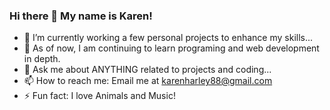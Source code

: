 ### Hi there 👋 My name is Karen!

- 🔭 I’m currently working a few personal projects to enhance my skills...
- 🌱 As of now, I am continuing to learn programing and web development in depth.
- 💬 Ask me about ANYTHING related to projects and coding...
- 📫 How to reach me: Email me at karenharley88@gmail.com
- ⚡ Fun fact: I love Animals and Music!

<!--
**KarenHarley/KarenHarley** is a ✨ _special_ ✨ repository because its `README.md` (this file) appears on your GitHub profile.

Here are some ideas to get you started:

- 🔭 I’m currently working on ...
- 🌱 I’m currently learning ...
- 👯 I’m looking to collaborate on ...
- 🤔 I’m looking for help with ...
- 💬 Ask me about ...
- 📫 How to reach me: ...
- 😄 Pronouns: ...
- ⚡ Fun fact: ...
-->
